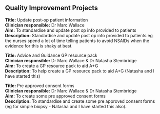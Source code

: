 ## Quality Improvement Projects

**Title:** Update post-op patient information <br>
**Clinician responsible:** Dr Marc Wallace <br>
**Aim:** To standardise and update post op info provided to patients  <br>
**Description:** Standardise and update post op info provided to patients eg the nurses spend a lot of time telling patients to avoid NSAIDs when the evidence for this is shaky at best.  <br>

**Title:** Advice and Guidance GP resource pack <br>
**Clinician responsible:** Dr Marc Wallace & Dr Natasha Stembridge<br>
**Aim:** To create a GP resource pack to aid A+G  <br>
**Description:** To help create a GP resource pack to aid A+G (Natasha and I have started this)  <br>

**Title:** Pre approved consent forms <br>
**Clinician responsible:** Dr Marc Wallace & Dr Natasha Stembridge<br>
**Aim:** To create some pre approved consent forms  <br>
**Description:** To standardise and create some pre approved consent forms (eg for simple biopsy - Natasha and I have started this also).   <br>
 

